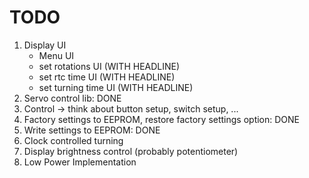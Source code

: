 # TODO

1. Display UI
    - Menu UI
    - set rotations UI (WITH HEADLINE)
    - set rtc time UI (WITH HEADLINE)
    - set turning time UI (WITH HEADLINE)
2. Servo control lib: DONE
3. Control -> think about button setup, switch setup, ...
4. Factory settings to EEPROM, restore factory settings option: DONE
5. Write settings to EEPROM: DONE
6. Clock controlled turning
7. Display brightness control (probably potentiometer)
8. Low Power Implementation